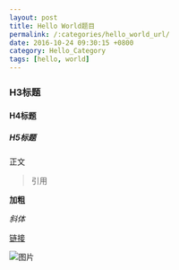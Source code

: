 ```yaml
---
layout: post
title: Hello World题目
permalink: /:categories/hello_world_url/
date: 2016-10-24 09:30:15 +0800
category: Hello_Category
tags: [hello, world]
---
```


### H3标题

#### H4标题

##### H5标题

正文

> 引用

**加粗**

*斜体*

[链接]({{site.baseurl}}/Hello_Category/hello_world_url/)

![图片]({{site.baseurl}}/img/hello/test.png)
